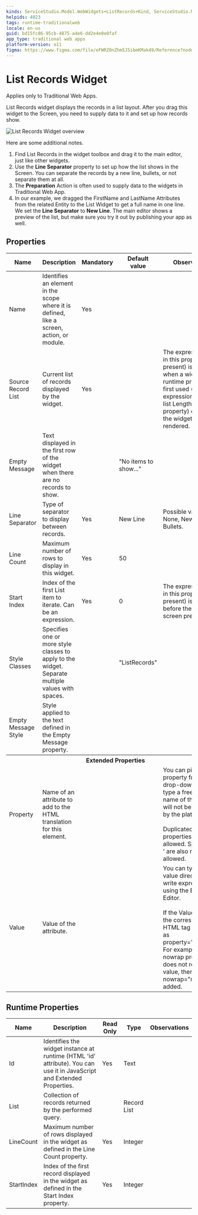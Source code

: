 ```yaml
---
kinds: ServiceStudio.Model.WebWidgets+ListRecords+Kind, ServiceStudio.Model.WebWidgets+ReferenceListRecords+Kind
helpids: 4023
tags: runtime-traditionalweb
locale: en-us
guid: bd15fc86-95cb-4875-a4e6-dd2e4e0e0faf
app_type: traditional web apps
platform-version: o11
figma: https://www.figma.com/file/eFWRZ0nZhm5J5ibmKMak49/Reference?node-id=615:339
---
```


# List Records Widget

<div class="info" markdown="1">

Applies only to Traditional Web Apps.

</div>

List Records widget displays the records in a list layout. After you drag this widget to the Screen, you need to supply data to it and set up how records show. 

![List Records Widget overview](<images/list-records.png?width=600>)

Here are some additional notes.

1. Find List Records in the widget toolbox and drag it to the main editor, just like other widgets.
2. Use the **Line Separator** property to set up how the list shows in the Screen. You can separate the records by a new line, bullets, or not separate them at all.
3. The **Preparation** Action is often used to supply data to the widgets in Traditional Web App.
4. In our example, we dragged the FirstName and LastName Attributes from the related Entity to the List Widget to get a full name in one line. We set the **Line Separator** to **New Line**. The main editor shows a preview of the list, but make sure you try it out by publishing your app as well. 

## Properties

<table markdown="1">
<thead>
<tr>
<th>Name</th>
<th>Description</th>
<th>Mandatory</th>
<th>Default value</th>
<th>Observations</th>
</tr>
</thead>
<tbody>
<tr>
<td title="Name">Name</td>
<td>Identifies an element in the scope where it is defined, like a screen, action, or module.</td>
<td>Yes</td>
<td></td>
<td></td>
</tr>
<tr>
<td title="Source Record List">Source Record List</td>
<td>Current list of records displayed by the widget.</td>
<td>Yes</td>
<td></td>
<td>The expression used in this property (if present) is evaluated when a widget runtime property is first used (e.g. an expression using the list Length runtime property) or when the widget is rendered.</td>
</tr>
<tr>
<td title="Empty Message">Empty Message</td>
<td>Text displayed in the first row of the widget when there are no records to show.</td>
<td></td>
<td>"No items to show..."</td>
<td></td>
</tr>
<tr>
<td title="Line Separator">Line Separator</td>
<td>Type of separator to display between records.</td>
<td>Yes</td>
<td>New Line</td>
<td>Possible values are: None, New Line and Bullets.</td>
</tr>
<tr>
<td title="Line Count">Line Count</td>
<td>Maximum number of rows to display in this widget.</td>
<td>Yes</td>
<td>50</td>
<td></td>
</tr>
<tr>
<td title="Start Index">Start Index</td>
<td>Index of the first List item to iterate. Can be an expression.</td>
<td>Yes</td>
<td>0</td>
<td>The expression used in this property (if present) is evaluated before the web screen preparation.</td>
</tr>
<tr>
<td title="Style Classes">Style Classes</td>
<td>Specifies one or more style classes to apply to the widget. Separate multiple values with spaces.</td>
<td></td>
<td>"ListRecords"</td>
<td></td>
</tr>
<tr>
<td title="Empty Message Style">Empty Message Style</td>
<td>Style applied to the text defined in the Empty Message property.</td>
<td></td>
<td></td>
<td></td>
</tr>
<tr >
<th colspan="5">Extended Properties</th>
</tr>
<tr>
<td title="Property">Property</td>
<td>Name of an attribute to add to the HTML translation for this element.</td>
<td></td>
<td></td>
<td>You can pick a property from the drop-down list or type a free text. The name of the property will not be validated by the platform.<br/><br/>Duplicated properties are not allowed. Spaces, " or ' are also not allowed.</td>
</tr>
<tr>
<td title="Value">Value</td>
<td>Value of the attribute.</td>
<td></td>
<td></td>
<td>You can type the value directly or write expressions using the Expression Editor.<br/><br/>If the Value is empty, the corresponding HTML tag is created as property="property". For example, the nowrap property does not require a value, therefore nowrap="nowrap" is added.</td>
</tr>
</tbody>
</table>

## Runtime Properties

<table markdown="1">
<thead>
<tr>
<th>Name</th>
<th>Description</th>
<th>Read Only</th>
<th>Type</th>
<th>Observations</th>
</tr>
</thead>
<tbody>
<tr>
<td>Id</td>
<td>Identifies the widget instance at runtime (HTML 'id' attribute). You can use it in JavaScript and Extended Properties.</td>
<td>Yes</td>
<td>Text</td>
<td></td>
</tr>
<tr>
<td>List</td>
<td>Collection of records returned by the performed query.</td>
<td></td>
<td>Record List</td>
<td></td>
</tr>
<tr>
<td>LineCount</td>
<td>Maximum number of rows displayed in the widget as defined in the Line Count property.</td>
<td>Yes</td>
<td>Integer</td>
<td></td>
</tr>
<tr>
<td>StartIndex</td>
<td>Index of the first record displayed in the widget as defined in the Start Index property.</td>
<td>Yes</td>
<td>Integer</td>
<td></td>
</tr>
</tbody>
</table>


